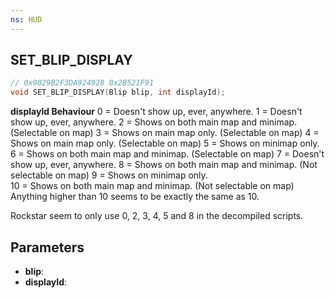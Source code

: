 ```yaml
---
ns: HUD
---
```

## SET_BLIP_DISPLAY

```c
// 0x9029B2F3DA924928 0x2B521F91
void SET_BLIP_DISPLAY(Blip blip, int displayId);
```

**displayId Behaviour**
0 = Doesn't show up, ever, anywhere.
1 = Doesn't show up, ever, anywhere.
2 = Shows on both main map and minimap. (Selectable on map)
3 = Shows on main map only. (Selectable on map)
4 = Shows on main map only. (Selectable on map)
5 = Shows on minimap only.
6 = Shows on both main map and minimap. (Selectable on map)
7 = Doesn't show up, ever, anywhere.
8 = Shows on both main map and minimap. (Not selectable on map)
9 = Shows on minimap only. <br>
10 = Shows on both main map and minimap. (Not selectable on map)
Anything higher than 10 seems to be exactly the same as 10.

Rockstar seem to only use 0, 2, 3, 4, 5 and 8 in the decompiled scripts.

## Parameters
* **blip**: 
* **displayId**: 

